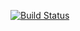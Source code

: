 [![Build Status](https://travis-ci.org/achiwhane/c4cs-f16-rpn.svg?branch=master)](https://travis-ci.org/achiwhane/c4cs-f16-rpn)
